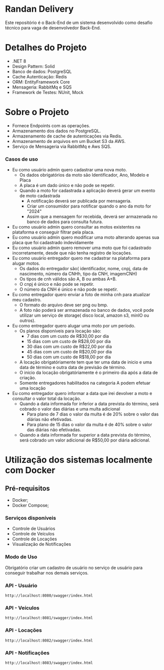 # Randan Delivery
Este repositório é o Back-End de um sistema desenvolvido como desafio técnico para vaga de desenvolvedor Back-End.

# Detalhes do Projeto 
- .NET 8
- Design Pattern: Solid
- Banco de dados: PostgreSQL
- Cache Autenticação: Redis
- ORM: EntityFramework Core
- Mensageria: RabbitMq e SQS
- Framework de Testes: NUnit, Mock


# Sobre o Projeto
 - Fornece Endpoints com as operações.
 - Armazenamento dos dados no PostgreSQL.
 - Armazenamento de cache de autenticações via Redis.
 - Armazenamento de arquivos em um Bucket S3 da AWS.
 - Serviço de Mensageria via RabbitMq e Aws SQS. 

### Casos de uso
- Eu como usuário admin quero cadastrar uma nova moto.
  - Os dados obrigatórios da moto são Identificador, Ano, Modelo e Placa
  - A placa é um dado único e não pode se repetir.
  - Quando a moto for cadastrada a aplicação deverá gerar um evento de moto cadastrada
    - A notificação deverá ser publicada por mensageria.
    - Criar um consumidor para notificar quando o ano da moto for "2024"
    - Assim que a mensagem for recebida, deverá ser armazenada no banco de dados para consulta futura.
- Eu como usuário admin quero consultar as motos existentes na plataforma e conseguir filtrar pela placa.
- Eu como usuário admin quero modificar uma moto alterando apenas sua placa que foi cadastrado indevidamente
- Eu como usuário admin quero remover uma moto que foi cadastrado incorretamente, desde que não tenha registro de locações.
- Eu como usuário entregador quero me cadastrar na plataforma para alugar motos.
    - Os dados do entregador são( identificador, nome, cnpj, data de nascimento, número da CNHh, tipo da CNH, imagemCNH)
    - Os tipos de cnh válidos são A, B ou ambas A+B.
    - O cnpj é único e não pode se repetir.
    - O número da CNH é único e não pode se repetir.
- Eu como entregador quero enviar a foto de minha cnh para atualizar meu cadastro.
    - O formato do arquivo deve ser png ou bmp.
    - A foto não poderá ser armazenada no banco de dados, você pode utilizar um serviço de storage( disco local, amazon s3, minIO ou outros).
- Eu como entregador quero alugar uma moto por um período.
    - Os planos disponíveis para locação são:
        - 7 dias com um custo de R$30,00 por dia
        - 15 dias com um custo de R$28,00 por dia
        - 30 dias com um custo de R$22,00 por dia
        - 45 dias com um custo de R$20,00 por dia
        - 50 dias com um custo de R$18,00 por dia
    - A locação obrigatóriamente tem que ter uma data de inicio e uma data de término e outra data de previsão de término.
    - O inicio da locação obrigatóriamente é o primeiro dia após a data de criação.
    - Somente entregadores habilitados na categoria A podem efetuar uma locação
- Eu como entregador quero informar a data que irei devolver a moto e consultar o valor total da locação.
    - Quando a data informada for inferior a data prevista do término, será cobrado o valor das diárias e uma multa adicional
        - Para plano de 7 dias o valor da multa é de 20% sobre o valor das diárias não efetivadas.
        - Para plano de 15 dias o valor da multa é de 40% sobre o valor das diárias não efetivadas.
    - Quando a data informada for superior a data prevista do término, será cobrado um valor adicional de R$50,00 por diária adicional.

# Utilização dos sistemas localmente com Docker 

## Pré-requisitos

 - Docker;
 - Docker Compose;

 ### Serviços disponíveis

 - Controle de Usuários
 - Controle de Veículos
 - Controle de Locações
 - Visualização de Notificações

 ### Modo de Uso 

 Obrigatório criar um cadastro de usuário no serviço de usuário para conseguir trabalhar nos demais serviços. 

 
 ### API - Usuário
 ```
 http://localhost:8080/swagger/index.html
 ```


### API - Veículos
 ```
 http://localhost:8081/swagger/index.html
 ```


### API - Locações
 ```
 http://localhost:8082/swagger/index.html
 ```

 ### API - Notificações
  ```
 http://localhost:8083/swagger/index.html
 ```

